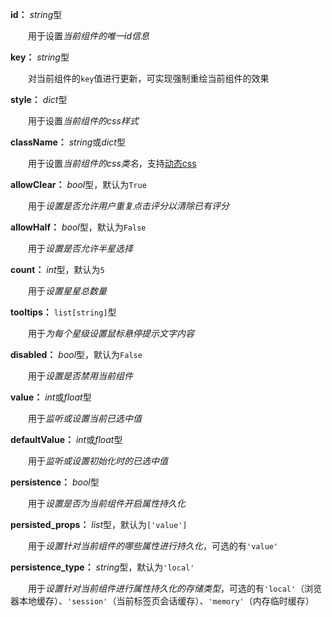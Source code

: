 **id：** *string*型

　　用于设置*当前组件的唯一id信息*

**key：** *string*型

　　对当前组件的`key`值进行更新，可实现强制重绘当前组件的效果

**style：** *dict*型

　　用于设置*当前组件的css样式*

**className：** *string*或*dict*型

　　用于设置*当前组件的css类名*，支持[动态css](/advanced-classname)

**allowClear：** *bool*型，默认为`True`

　　用于*设置是否允许用户重复点击评分以清除已有评分*

**allowHalf：** *bool*型，默认为`False`

　　用于*设置是否允许半星选择*

**count：** *int*型，默认为`5`

　　用于*设置星星总数量*

**tooltips：** `list[string]`型

　　用于*为每个星级设置鼠标悬停提示文字内容*

**disabled：** *bool*型，默认为`False`

　　用于*设置是否禁用当前组件*

**value：** *int*或*float*型

　　用于*监听或设置当前已选中值*

**defaultValue：** *int*或*float*型

　　用于*监听或设置初始化时的已选中值*

**persistence：** *bool*型

　　用于*设置是否为当前组件开启属性持久化*

**persisted_props：** *list*型，默认为`['value']`

　　用于*设置针对当前组件的哪些属性进行持久化*，可选的有`'value'`

**persistence_type：** *string*型，默认为`'local'`

　　用于*设置针对当前组件进行属性持久化的存储类型*，可选的有`'local'`（浏览器本地缓存）、`'session'`（当前标签页会话缓存）、`'memory'`（内存临时缓存）